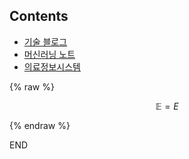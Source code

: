 ## Contents

* [기술 블로그](./technical_articles/index.md)
* [머신러닝 노트](./machine_learning_notes/index.md)
* [의료정보시스템](./medical_information_systems/index.md)



{% raw %} 
 	
$$
    \mathbb E = E
$$

{% endraw %} 

END